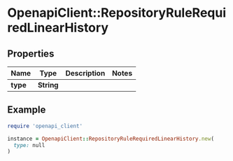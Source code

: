# OpenapiClient::RepositoryRuleRequiredLinearHistory

## Properties

| Name | Type | Description | Notes |
| ---- | ---- | ----------- | ----- |
| **type** | **String** |  |  |

## Example

```ruby
require 'openapi_client'

instance = OpenapiClient::RepositoryRuleRequiredLinearHistory.new(
  type: null
)
```

